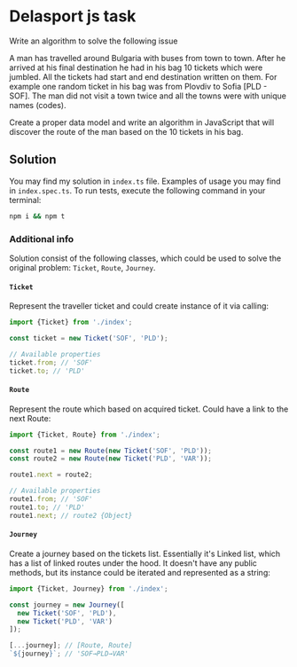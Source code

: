 # Delasport js task

Write an algorithm to solve the following issue

A man has travelled around Bulgaria with buses from town to town. After he arrived at his final destination he had in his bag 10 tickets which were jumbled.
All the tickets had start and end destination written on them. For example one random ticket in his bag was from Plovdiv to Sofia [PLD - SOF]. The man did not visit a town twice and all the towns were with unique names (codes).

Create a proper data model and write an algorithm in JavaScript that will discover the route of the man based on the 10 tickets in his bag.

## Solution

You may find my solution in `index.ts` file. Examples of usage you may find in `index.spec.ts`. To run tests, execute the following command in your terminal:
```sh
npm i && npm t
```

### Additional info

Solution consist of the following classes, which could be used to solve the original problem: `Ticket`, `Route`, `Journey`.

#### `Ticket`

Represent the traveller ticket and could create instance of it via calling:
```typescript
import {Ticket} from './index';

const ticket = new Ticket('SOF', 'PLD');

// Available properties
ticket.from; // 'SOF'
ticket.to; // 'PLD'
```

#### `Route`

Represent the route which based on acquired ticket. Could have a link to the next Route:
```typescript
import {Ticket, Route} from './index';

const route1 = new Route(new Ticket('SOF', 'PLD'));
const route2 = new Route(new Ticket('PLD', 'VAR'));

route1.next = route2;

// Available properties
route1.from; // 'SOF'
route1.to; // 'PLD'
route1.next; // route2 {Object}
```

#### `Journey`

Create a journey based on the tickets list. Essentially it's Linked list, which has a list of linked routes under the hood.
It doesn't have any public methods, but its instance could be iterated and represented as a string:
``` typescript
import {Ticket, Journey} from './index';

const journey = new Journey([
  new Ticket('SOF', 'PLD'),
  new Ticket('PLD', 'VAR')
]);

[...journey]; // [Route, Route]
`${journey}`; // 'SOF→PLD→VAR'
```

